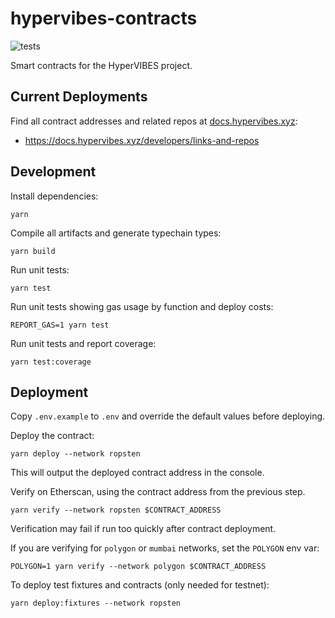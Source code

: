 # hypervibes-contracts

![tests](https://github.com/R-Group-Devs/hypervibes-contracts/actions/workflows/run-tests.yml/badge.svg)

Smart contracts for the HyperVIBES project.

## Current Deployments

Find all contract addresses and related repos at [docs.hypervibes.xyz](https://docs.hypervibes.xyz):

* https://docs.hypervibes.xyz/developers/links-and-repos

## Development

Install dependencies:

```
yarn
```

Compile all artifacts and generate typechain types:

```
yarn build
```

Run unit tests:

```
yarn test
```

Run unit tests showing gas usage by function and deploy costs:

```
REPORT_GAS=1 yarn test
```

Run unit tests and report coverage:

```
yarn test:coverage
```


## Deployment

Copy `.env.example` to `.env` and override the default values before deploying.

Deploy the contract:

```
yarn deploy --network ropsten
```

This will output the deployed contract address in the console.

Verify on Etherscan, using the contract address from the previous step.

```
yarn verify --network ropsten $CONTRACT_ADDRESS
```

Verification may fail if run too quickly after contract deployment.

If you are verifying for `polygon` or `mumbai` networks, set the `POLYGON` env var:

```
POLYGON=1 yarn verify --network polygon $CONTRACT_ADDRESS
```

To deploy test fixtures and contracts (only needed for testnet):

```
yarn deploy:fixtures --network ropsten
```
